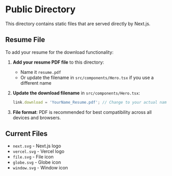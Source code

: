 # Public Directory

This directory contains static files that are served directly by Next.js.

## Resume File

To add your resume for the download functionality:

1. **Add your resume PDF file** to this directory:
   - Name it `resume.pdf`
   - Or update the filename in `src/components/Hero.tsx` if you use a different name

2. **Update the download filename** in `src/components/Hero.tsx`:
   ```javascript
   link.download = 'YourName_Resume.pdf'; // Change to your actual name
   ```

3. **File format**: PDF is recommended for best compatibility across all devices and browsers.

## Current Files

- `next.svg` - Next.js logo
- `vercel.svg` - Vercel logo
- `file.svg` - File icon
- `globe.svg` - Globe icon
- `window.svg` - Window icon
